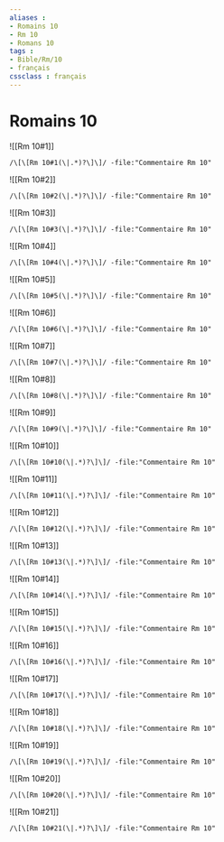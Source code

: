 ```yaml
---
aliases : 
- Romains 10
- Rm 10
- Romans 10
tags : 
- Bible/Rm/10
- français
cssclass : français
---
```


# Romains 10

![[Rm 10#1]]

```query
/\[\[Rm 10#1(\|.*)?\]\]/ -file:"Commentaire Rm 10"
```

![[Rm 10#2]]

```query
/\[\[Rm 10#2(\|.*)?\]\]/ -file:"Commentaire Rm 10"
```

![[Rm 10#3]]

```query
/\[\[Rm 10#3(\|.*)?\]\]/ -file:"Commentaire Rm 10"
```

![[Rm 10#4]]

```query
/\[\[Rm 10#4(\|.*)?\]\]/ -file:"Commentaire Rm 10"
```

![[Rm 10#5]]

```query
/\[\[Rm 10#5(\|.*)?\]\]/ -file:"Commentaire Rm 10"
```

![[Rm 10#6]]

```query
/\[\[Rm 10#6(\|.*)?\]\]/ -file:"Commentaire Rm 10"
```

![[Rm 10#7]]

```query
/\[\[Rm 10#7(\|.*)?\]\]/ -file:"Commentaire Rm 10"
```

![[Rm 10#8]]

```query
/\[\[Rm 10#8(\|.*)?\]\]/ -file:"Commentaire Rm 10"
```

![[Rm 10#9]]

```query
/\[\[Rm 10#9(\|.*)?\]\]/ -file:"Commentaire Rm 10"
```

![[Rm 10#10]]

```query
/\[\[Rm 10#10(\|.*)?\]\]/ -file:"Commentaire Rm 10"
```

![[Rm 10#11]]

```query
/\[\[Rm 10#11(\|.*)?\]\]/ -file:"Commentaire Rm 10"
```

![[Rm 10#12]]

```query
/\[\[Rm 10#12(\|.*)?\]\]/ -file:"Commentaire Rm 10"
```

![[Rm 10#13]]

```query
/\[\[Rm 10#13(\|.*)?\]\]/ -file:"Commentaire Rm 10"
```

![[Rm 10#14]]

```query
/\[\[Rm 10#14(\|.*)?\]\]/ -file:"Commentaire Rm 10"
```

![[Rm 10#15]]

```query
/\[\[Rm 10#15(\|.*)?\]\]/ -file:"Commentaire Rm 10"
```

![[Rm 10#16]]

```query
/\[\[Rm 10#16(\|.*)?\]\]/ -file:"Commentaire Rm 10"
```

![[Rm 10#17]]

```query
/\[\[Rm 10#17(\|.*)?\]\]/ -file:"Commentaire Rm 10"
```

![[Rm 10#18]]

```query
/\[\[Rm 10#18(\|.*)?\]\]/ -file:"Commentaire Rm 10"
```

![[Rm 10#19]]

```query
/\[\[Rm 10#19(\|.*)?\]\]/ -file:"Commentaire Rm 10"
```

![[Rm 10#20]]

```query
/\[\[Rm 10#20(\|.*)?\]\]/ -file:"Commentaire Rm 10"
```

![[Rm 10#21]]

```query
/\[\[Rm 10#21(\|.*)?\]\]/ -file:"Commentaire Rm 10"
```

